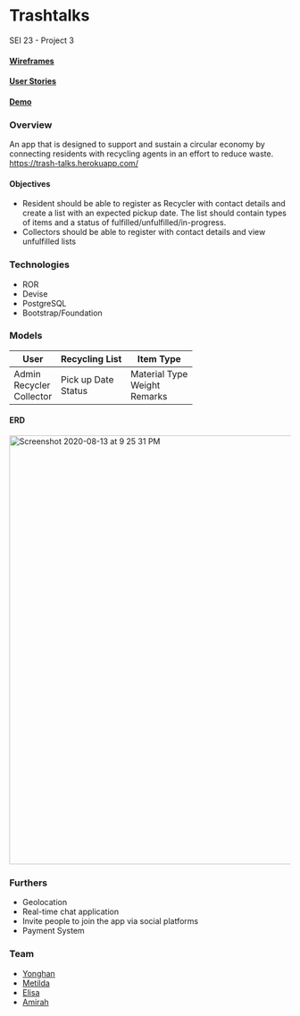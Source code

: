 # Trashtalks
SEI 23 - Project 3

#### [Wireframes](https://github.com/yh-sg/trashtalks/tree/master/wireframes)
#### [User Stories](https://github.com/yh-sg/trashtalks/blob/master/user-stories.md)
#### [Demo](https://github.com/yh-sg/trashtalks/blob/master/presentation.md)

### Overview
An app that is designed to support and sustain a circular economy by connecting residents with recycling agents in an effort to reduce waste.
https://trash-talks.herokuapp.com/

#### Objectives
* Resident should be able to register as Recycler with contact details and create a list with an expected pickup date. The list should contain types of items and a status of fulfilled/unfulfilled/in-progress.
* Collectors should be able to register with contact details and view unfulfilled lists

### Technologies
* ROR
* Devise
* PostgreSQL
* Bootstrap/Foundation

### Models
| User        | Recycling List           | Item Type  |
| -------------|-------------|-----|
| Admin<br>Recycler<br>Collector | Pick up Date<br>Status | Material Type<br>Weight<br>Remarks |

#### ERD
<img width="768" alt="Screenshot 2020-08-13 at 9 25 31 PM" src="https://user-images.githubusercontent.com/61861009/90139952-a07e4f80-ddab-11ea-88c9-0f0ba662e8a0.png">

### Furthers
* Geolocation
* Real-time chat application
* Invite people to join the app via social platforms
* Payment System

### Team
- [Yonghan](https://github.com/yh-sg)
- [Metilda](https://github.com/metildachee)
- [Elisa](https://github.com/elisaes)
- [Amirah](https://github.com/amirahsham01)
